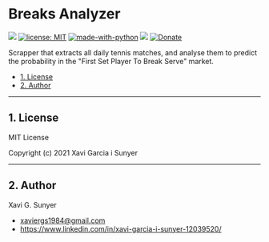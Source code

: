 Breaks Analyzer
=================

![](https://img.shields.io/github/last-commit/xavigs/breaks-analyzer.svg) [![license: MIT](https://img.shields.io/badge/License-MIT-blue.svg)](https://opensource.org/licenses/MIT) [![made-with-python](https://img.shields.io/badge/Made%20with-Python-1f425f.svg)](https://www.python.org/) ![](https://img.shields.io/github/repo-size/xavigs/breaks-analyzer.svg?colorB=orange) [![Donate](https://www.paypalobjects.com/en_US/i/btn/btn_donate_SM.gif)](https://paypal.me/xavigs84)

Scrapper that extracts all daily tennis matches, and analyse them to predict the probability in the "First Set Player To Break Serve" market. 

* [1. License](#block3)
* [2. Author](#block1)

---

<a name="block1"></a>
## 1. License
MIT License

Copyright (c) 2021 Xavi Garcia i Sunyer

---

<a name="block2"></a>
## 2. Author
Xavi G. Sunyer
 - <xaviergs1984@gmail.com>
 - https://www.linkedin.com/in/xavi-garcia-i-sunyer-12039520/
